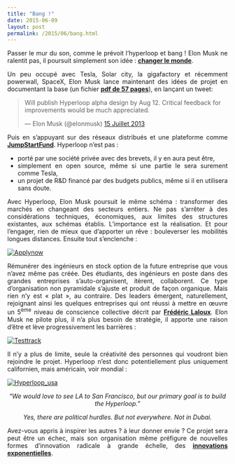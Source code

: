 ```yaml
---
title: "Bang !"
date: 2015-06-09
layout: post
permalink: /2015/06/bang.html
---
```


<p style="text-align: justify">Passer le mur du son, comme le prévoit l’hyperloop et bang ! Elon Musk ne ralentit pas, il poursuit simplement son idée : <a href="/2014/12/vincent-musk-et-elon-bollore-et-vice-versa.html" target="_blank"><strong>changer le monde</strong></a>.</p> <p style="text-align: justify">Un peu occupé avec Tesla, Solar city, la gigafactory et récemment powerwall, SpaceX, Elon Musk lance maintenant des idées de projet en documentant la base (un fichier <a href="http://fr.slideshare.net/transportsdufutur/hyperloop-alpha-20130812-49121559"><strong>pdf de 57 pages</strong></a>), en lançant un tweet:</p> <blockquote class="twitter-tweet" lang="fr"> <p dir="ltr" lang="en">Will publish Hyperloop alpha design by Aug 12. Critical feedback for improvements would be much appreciated.</p> — Elon Musk (@elonmusk) <a href="https://twitter.com/elonmusk/status/356776740409974785">15 Juillet 2013</a></blockquote>  <p style="text-align: justify"></p>  <!--more-->  <p style="text-align: justify">Puis en s’appuyant sur des réseaux distribués et une plateforme comme <a href="https://www.jumpstartfund.com/#!/p/hyperloop%E2%84%A2-transportation/overview"><strong>JumpStartFund</strong></a>. Hyperloop n’est pas :</p> <ul style="text-align: justify"> <li>porté par une société privée avec des brevets, il y en aura peut être,</li> <li>simplement en open source, même si une partie le sera surement comme Tesla,</li> <li>un projet de R&D financé par des budgets publics, même si il en utilisera sans doute.</li> </ul> <p style="text-align: justify">Avec Hyperloop, Elon Musk poursuit le même schéma : transformer des marchés en changeant des secteurs entiers. Ne pas s’arrêter à des considérations techniques, économiques, aux limites des structures existantes, aux schémas établis. L’importance est la réalisation. Et pour l’engager, rien de mieux que d’apporter un rêve : bouleverser les mobilités longues distances. Ensuite tout s’enclenche :</p> <p><a class="asset-img-link" href="/wp-content/uploads/sites/6/old/6a0120a66d2ad4970b01bb083f8d0e970d-pi.jpg"><img alt="Applynow" border="0" class="asset  asset-image at-xid-6a0120a66d2ad4970b01bb083f8d0e970d image-full img-responsive" src="/wp-content/uploads/sites/6/old/6a0120a66d2ad4970b01bb083f8d0e970d-800wi.jpg" title="Applynow" /></a></p> <p style="text-align: justify">Rémunérer des ingénieurs en stock option de la future entreprise que vous n’avez même pas créée. Des étudiants, des ingénieurs en poste dans des grandes entreprises s’auto-organisent, itèrent, collaborent. Ce type d’organisation non pyramidale s’ajuste et produit de façon organique. Mais rien n’y est « plat », au contraire. Des leaders émergent, naturellement, rejoignant ainsi les quelques entreprises qui ont réussi à mettre en œuvre un 5<sup>ème</sup> niveau de conscience collective décrit par <a href="/2015/05/reinventons-les-organisations.html" target="_blank"><strong>Frédéric Laloux</strong></a>. Elon Musk ne pilote plus, il n’a plus besoin de stratégie, il apporte une raison d’être et lève progressivement les barrières :</p> <p><a class="asset-img-link" href="/wp-content/uploads/sites/6/old/6a0120a66d2ad4970b01bb083f8d45970d-pi.jpg"><img alt="Testtrack" border="0" class="asset  asset-image at-xid-6a0120a66d2ad4970b01bb083f8d45970d image-full img-responsive" src="/wp-content/uploads/sites/6/old/6a0120a66d2ad4970b01bb083f8d45970d-800wi.jpg" title="Testtrack" /></a></p> <p style="text-align: justify">Il n’y a plus de limite, seule la créativité des personnes qui voudront bien rejoindre le projet. Hyperloop n’est donc potentiellement plus uniquement californien, mais américain, voir mondial :</p> <p><a class="asset-img-link" href="/wp-content/uploads/sites/6/old/6a0120a66d2ad4970b01b8d124ca73970c-pi.jpg"><img alt="Hyperloop_usa" border="0" class="asset  asset-image at-xid-6a0120a66d2ad4970b01b8d124ca73970c image-full img-responsive" src="/wp-content/uploads/sites/6/old/6a0120a66d2ad4970b01b8d124ca73970c-800wi.jpg" title="Hyperloop_usa" /></a></p> <p style="text-align: center"><em>“We would love to see LA to San Francisco, but our primary goal is to build the Hyperloop.” </em></p> <p style="text-align: center"><em>Yes, there are political hurdles. But not everywhere. Not in Dubai.</em></p> <p style="text-align: justify">Avez-vous appris à inspirer les autres ? à leur donner envie ? Ce projet sera peut être un échec, mais son organisation même préfigure de nouvelles formes d’innovation radicale à grande échelle, des <a href="http://lafabriquedesmobilites.fr/non-classe/pret-pour-des-innovations-exponentielles/" target="_blank"><strong>innovations exponentielles</strong></a>.</p>